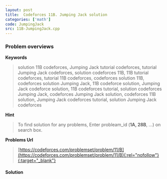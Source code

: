 ```yaml
---
layout: post
title:  Codeforces 11B. Jumping Jack solution
categories: ['math']
code: JumpingJack
src: 11B-JumpingJack.cpp
---
```

### **Problem overviews**

**Keywords**
> solution 11B codeforces, Jumping Jack tutorial codeforces, tutorial Jumping Jack codeforces, solution codeforces 11B, 11B tutorial codeforces, tutorial 11B codeforces, codeforces solution 11B, codeforces solution Jumping Jack, 11B codeforce solution, Jumping Jack codeforce solution, 11B codeforces tutorial, solution codeforces Jumping Jack, codeforces Jumping Jack solution, codeforces 11B solution, Jumping Jack codeforces tutorial, solution Jumping Jack codeforces

**Hint**
> To find solution for any problems, Enter probleam_id (**1A, 28B**, ...) on search box. 

**Problems Url**
> [https://codeforces.com/problemset/problem/11/B](https://codeforces.com/problemset/problem/11/B){:rel="nofollow"}{:target="_blank"}

#### **Solution**




